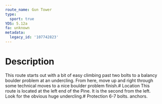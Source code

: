 ```yaml
---
route_name: Gun Tower
type:
  sport: true
YDS: 5.12a
fa: unknown
metadata:
  legacy_id: '107742823'
---
```

# Description
This route starts out with a bit of easy climbing past two bolts to a balancy boulder problem at an undercling.  From here, move up and right through some technical moves to a nice boulder problem finish.# Location
This route is located at the left end of the Pine.  It is the second from the left.  Look for the obvious huge undercling.# Protection
6-7 bolts. anchors.